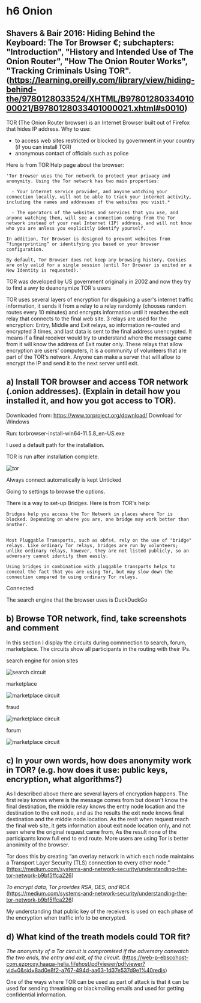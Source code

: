# h6 Onion

## Shavers & Bair 2016: Hiding Behind the Keyboard: The Tor Browser €; subchapters: "Introduction", "History and Intended Use of The Onion Router", "How The Onion Router Works", "Tracking Criminals Using TOR". (https://learning.oreilly.com/library/view/hiding-behind-the/9780128033524/XHTML/B9780128033401000021/B9780128033401000021.xhtml#s0010)

TOR (The Onion Router browser) is an Internet Browser built out of Firefox that hides IP address.
Why to use:
- to access web sites restricted or blocked by government in your country (if you can install TOR)
- anonymous contact of officials such as police

Here is from TOR Help page about the browser:
```
'Tor Browser uses the Tor network to protect your privacy and anonymity. Using the Tor network has two main properties:

  - Your internet service provider, and anyone watching your connection locally, will not be able to track your internet activity, including the names and addresses of the websites you visit.*

  - The operators of the websites and services that you use, and anyone watching them, will see a connection coming from the Tor network instead of your real Internet (IP) address, and will not know who you are unless you explicitly identify yourself.  

In addition, Tor Browser is designed to prevent websites from “fingerprinting” or identifying you based on your browser configuration.

By default, Tor Browser does not keep any browsing history. Cookies are only valid for a single session (until Tor Browser is exited or a New Identity is requested).'
```
TOR was developed by US government originally in 2002 and now they try to find a awy to deanonymize TOR's users

TOR uses several layers of encryption for disguising a user's internet traffic information, it sends it from a relay to a relay randomly (chooses random routes every 10 minutes) and encrypts information until it reaches the exit relay that connects to the final web site. 3 relays are used for the encryption: Entry, Middle and Exit relays, so information re-routed and encrypted 3 times, and last data is sent to the final address unencrypted. It means if a final receiver would try to understand where the message came from it will know the address of Exit router only.
These relays that allow encryption are users' computers, it is a community of volunteers that are part of the TOR's network. Anyone can make a server that will allow to encrypt the IP and send it to the next server until exit.

## a) Install TOR browser and access TOR network (.onion addresses). (Explain in detail how you installed it, and how you got access to TOR).

Downloaded from: https://www.torproject.org/download/
Download for Windows

Run: torbrowser-install-win64-11.5.8_en-US.exe

I used a default path for the installation.

TOR is run after installation complete.

![tor](TOR_HOME.png)

Always connect automatically is kept Unticked

Going to settings to browse the options.

There is a way to set-up Bridges. Here is from TOR's help:

```
Bridges help you access the Tor Network in places where Tor is blocked. Depending on where you are, one bridge may work better than another.


Most Pluggable Transports, such as obfs4, rely on the use of "bridge" relays. Like ordinary Tor relays, bridges are run by volunteers; unlike ordinary relays, however, they are not listed publicly, so an adversary cannot identify them easily.

Using bridges in combination with pluggable transports helps to conceal the fact that you are using Tor, but may slow down the connection compared to using ordinary Tor relays.
```
Connected

The search engine that the browser uses is DuckDuckGo

## b) Browse TOR network, find, take screenshots and comment

In this section I display the circuits during comnnection to search, forum, marketplace. The circuits show all participants in the routing with their IPs.

search engine for onion sites

![search circuit](search.png)

marketplace

![marketplace circuit](marketplace.png)

fraud

![marketplace circuit](fraud.png)

forum

![marketplace circuit](forum.png)


## c) In your own words, how does anonymity work in TOR? (e.g. how does it use: public keys, encryption, what algorithms?)

As I described above there are several layers of encryption happens. The first relay knows where is the message comes from but doesn't know the final destination, the middle relay knows the entry node location and the destination to the exit node, and as the results the exit node knows final destination and the middle node location. As the reslt when request reach the final web site, it gets information about exit node location only, and not seen where the original request came from, As the result none of the participants know full end to end route. More users are using Tor is better anonimity of the browser.

Tor does this by creating “an overlay network in which each node maintains a Transport Layer Security (TLS) connection to every other node.” (https://medium.com/systems-and-network-security/understanding-the-tor-network-b9bf5ffca226)

*To encrypt data, Tor provides RSA, DES, and RC4.* (https://medium.com/systems-and-network-security/understanding-the-tor-network-b9bf5ffca226)

My understanding that public key of the receivers is used on each phase of the encryption when traffic info to be encrypted.


## d) What kind of the treath models could TOR fit?

*The anonymity of a Tor circuit is compromised if the adversary canwatch the two ends, the entry and exit, of the circuit.* (https://web-p-ebscohost-com.ezproxy.haaga-helia.fi/ehost/pdfviewer/pdfviewer?vid=0&sid=8ad0e8f2-a767-494d-aa63-1d37e537d9e1%40redis)

One of the ways where TOR can be used as part of attack is that it can be used for sending threatining or blackmailing emails and used for getting confidential information.





